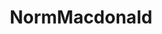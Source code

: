 ---
title: NormMacdonald
crosslinks:
- youtubefactsbot
- youtubot
- opieandanthony
- cockcutters
- u_imguralbumbot
- livven
- tmsbmeta
- autotldr
- howardstern
- IAmA
- subreddit_stats
- fredstoller
- anti_gif_bot
- norm
- MassdropBot
- sex
- islam
- UnresolvedMysteries
- rickygervais
- Austria
---